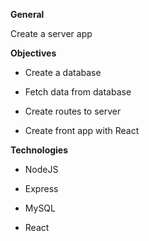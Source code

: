 
**General** 

Create a server app

**Objectives**

- Create a database

- Fetch data from database

- Create routes to server

- Create front app with React


**Technologies**

- NodeJS

- Express

- MySQL

- React
